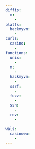 ```yaml
---
diffis:
  m:
    -
platfs:
  hackmyvm:
    -
curls:
  casino:
    -
functions:
  unix:
    -
  m:
    -
  hackmyvm:
    -
  ssrf:
    -
  fuzz:
    -
  ssh:
    -
  rev:
    -

wals:
  casinowu:
    -
---
```

